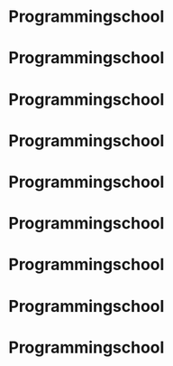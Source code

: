 # Programmingschool
# Programmingschool
# Programmingschool
# Programmingschool
# Programmingschool
# Programmingschool
# Programmingschool
# Programmingschool
# Programmingschool
